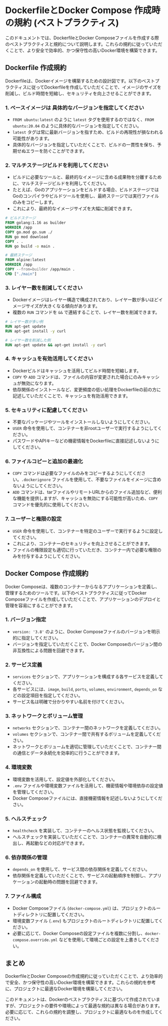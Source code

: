 # DockerfileとDocker Compose 作成時の規約 (ベストプラクティス)

このドキュメントでは、DockerfileとDocker Composeファイルを作成する際のベストプラクティスと規約について説明します。これらの規約に従っていただくことで、より安全で効率的、かつ保守性の高いDocker環境を構築できます。

## Dockerfile 作成規約

Dockerfileは、Dockerイメージを構築するための設計図です。以下のベストプラクティスに従ってDockerfileを作成していただくことで、イメージのサイズを削減し、ビルド時間を短縮し、セキュリティを向上させることができます。

### 1. ベースイメージは 具体的なバージョンを指定してください

- `FROM ubuntu:latest` のように `latest` タグを使用するのではなく、`FROM ubuntu:20.04` のように具体的なバージョンを指定してください。
- `latest` タグは常に最新バージョンを指すため、ビルドの再現性が損なわれる可能性があります。
- 具体的なバージョンを指定していただくことで、ビルドの一貫性を保ち、予期せぬエラーを防ぐことができます。

### 2. マルチステージビルドを利用してください

- ビルドに必要なツールと、最終的なイメージに含める成果物を分離するために、マルチステージビルドを利用してください。
- たとえば、Goのアプリケーションをビルドする場合、ビルドステージではGoのコンパイラやビルドツールを使用し、最終ステージでは実行ファイルのみをコピーします。
- これにより、最終的なイメージサイズを大幅に削減できます。

```dockerfile
# ビルドステージ
FROM golang:1.16 as builder
WORKDIR /app
COPY go.mod go.sum ./
RUN go mod download
COPY . .
RUN go build -o main .

# 最終ステージ
FROM alpine:latest
WORKDIR /app
COPY --from=builder /app/main .
CMD ["./main"]
```

### 3. レイヤー数を削減してください

- Dockerイメージはレイヤー構造で構成されており、レイヤー数が多いほどイメージサイズが大きくなる傾向があります。
- 複数の `RUN` コマンドを `&&` で連結することで、レイヤー数を削減できます。

```dockerfile
# レイヤー数が多い例
RUN apt-get update
RUN apt-get install -y curl

# レイヤー数を削減した例
RUN apt-get update && apt-get install -y curl
```

### 4. キャッシュを有効活用してください

- Dockerビルドはキャッシュを活用してビルド時間を短縮します。
- `COPY` や `ADD` コマンドは、ファイルの内容が変更された場合にのみキャッシュが無効になります。
- 依存関係のインストールなど、変更頻度の低い処理をDockerfileの前の方に記述していただくことで、キャッシュを有効活用できます。

### 5. セキュリティに配慮してください

- 不要なパッケージやツールをインストールしないようにしてください。
- `USER` 命令を使用して、コンテナーを非rootユーザーで実行するようにしてください。
- パスワードやAPIキーなどの機密情報をDockerfileに直接記述しないようにしてください。

### 6. ファイルコピーと追加の最適化

- `COPY` コマンドは必要なファイルのみをコピーするようにしてください。`.dockerignore` ファイルを使用して、不要なファイルをイメージに含めないようにしてください。
- `ADD` コマンドは、tarファイルやリモートURLからのファイル追加など、便利な機能を提供しますが、キャッシュを無効にする可能性が高いため、`COPY` コマンドを優先的に使用してください。

### 7. ユーザーと権限の設定

- `USER` 命令を使用して、コンテナーを特定のユーザーで実行するように設定してください。
- これにより、コンテナーのセキュリティを向上させることができます。
- ファイルの権限設定も適切に行っていただき、コンテナー内で必要な権限のみを付与するようにしてください。

## Docker Compose 作成規約

Docker Composeは、複数のコンテナーからなるアプリケーションを定義し、管理するためのツールです。以下のベストプラクティスに従ってDocker Composeファイルを作成していただくことで、アプリケーションのデプロイと管理を容易にすることができます。

### 1. バージョン指定

- `version: '3.8'` のように、Docker Composeファイルのバージョンを明示的に指定してください。
- バージョンを指定していただくことで、Docker Composeのバージョン間の非互換性による問題を回避できます。

### 2. サービス定義

- `services` セクションで、アプリケーションを構成する各サービスを定義してください。
- 各サービスには、`image`, `build`, `ports`, `volumes`, `environment`, `depends_on` などの設定項目を指定してください。
- サービス名は明確で分かりやすい名前を付けてください。

### 3. ネットワークとボリューム管理

- `networks` セクションで、コンテナー間のネットワークを定義してください。
- `volumes` セクションで、コンテナー間で共有するボリュームを定義してください。
- ネットワークとボリュームを適切に管理していただくことで、コンテナー間の通信とデータ永続化を効率的に行うことができます。

### 4. 環境変数

- 環境変数を活用して、設定値を外部化してください。
- `.env` ファイルや環境変数ファイルを活用して、機密情報や環境依存の設定値を管理してください。
- Docker Composeファイルには、直接機密情報を記述しないようにしてください。

### 5. ヘルスチェック

- `healthcheck` を実装して、コンテナーのヘルス状態を監視してください。
- ヘルスチェックを実装していただくことで、コンテナーの異常を自動的に検出し、再起動などの対応ができます。

### 6. 依存関係の管理

- `depends_on` を使用して、サービス間の依存関係を定義してください。
- 依存関係を定義していただくことで、サービスの起動順序を制御し、アプリケーションの起動時の問題を回避できます。

### 7. ファイル構成

- Docker Composeファイル (`docker-compose.yml`) は、プロジェクトのルートディレクトリに配置してください。
- 環境変数ファイル (`.env`) もプロジェクトのルートディレクトリに配置してください。
- 必要に応じて、Docker Composeの設定ファイルを複数に分割し、`docker-compose.override.yml` などを使用して環境ごとの設定を上書きしてください。

## まとめ

DockerfileとDocker Composeの作成規約に従っていただくことで、より効率的で安全、かつ保守性の高いDocker環境を構築できます。これらの規約を参考に、プロジェクトに最適なDocker環境を構築してください。

このドキュメントは、Dockerのベストプラクティスに基づいて作成されていますが、プロジェクトの要件や環境によって最適な規約は異なる場合があります。必要に応じて、これらの規約を調整し、プロジェクトに最適なものを作成してください。
